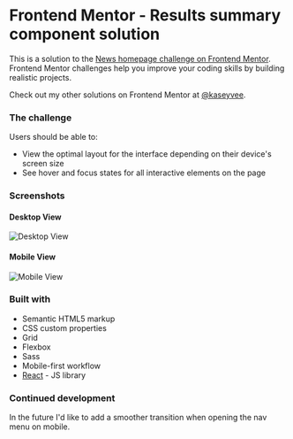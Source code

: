 # Frontend Mentor - Results summary component solution

This is a solution to the [News homepage challenge on Frontend Mentor](https://www.frontendmentor.io/challenges/news-homepage-H6SWTa1MFl/hub). Frontend Mentor challenges help you improve your coding skills by building realistic projects.

Check out my other solutions on Frontend Mentor at [@kaseyvee](https://www.frontendmentor.io/profile/kaseyvee).

### The challenge

Users should be able to:

- View the optimal layout for the interface depending on their device's screen size
- See hover and focus states for all interactive elements on the page

### Screenshots

#### Desktop View
![Desktop View](https://i.imgur.com/eLgLHgv.png)

#### Mobile View
![Mobile View](https://i.imgur.com/kHWDQ97.png)

### Built with

- Semantic HTML5 markup
- CSS custom properties
- Grid
- Flexbox
- Sass
- Mobile-first workflow
- [React](https://reactjs.org/) - JS library

### Continued development

In the future I'd like to add a smoother transition when opening the nav menu on mobile.